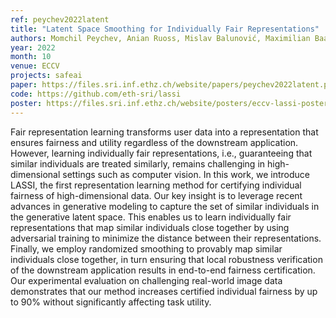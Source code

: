 ```yaml
---
ref: peychev2022latent
title: "Latent Space Smoothing for Individually Fair Representations"
authors: Momchil Peychev, Anian Ruoss, Mislav Balunović, Maximilian Baader, Martin Vechev
year: 2022
month: 10
venue: ECCV
projects: safeai
paper: https://files.sri.inf.ethz.ch/website/papers/peychev2022latent.pdf
code: https://github.com/eth-sri/lassi
poster: https://files.sri.inf.ethz.ch/website/posters/eccv-lassi-poster.pdf
---
```


Fair representation learning transforms user data into a representation that ensures fairness and utility regardless of the downstream application. However, learning individually fair representations, i.e., guaranteeing that similar individuals are treated similarly, remains challenging in high-dimensional settings such as computer vision. In this work, we introduce LASSI, the first representation learning method for certifying individual fairness of high-dimensional data. Our key insight is to leverage recent advances in generative modeling to capture the set of similar individuals in the generative latent space. This enables us to learn individually fair representations that map similar individuals close together by using adversarial training to minimize the distance between their representations. Finally, we employ randomized smoothing to provably map similar individuals close together, in turn ensuring that local robustness verification of the downstream application results in end-to-end fairness certification. Our experimental evaluation on challenging real-world image data demonstrates that our method increases certified individual fairness by up to 90% without significantly affecting task utility.
